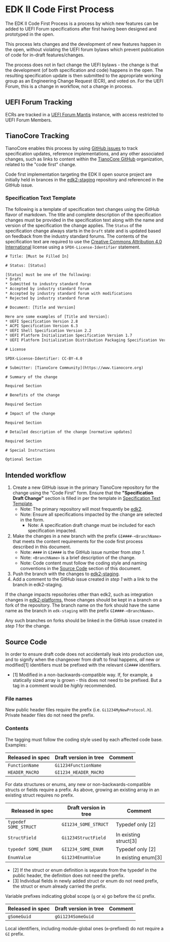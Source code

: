 # EDK II Code First Process

The EDK II Code First Process is a process by which new features can be added
to UEFI Forum specifications after first having been designed and prototyped
in the open.

This process lets changes and the development of new features happen in the
open, without violating the UEFI forum bylaws which prevent publication of
code for in-draft features/changes.

The process does not in fact change the UEFI bylaws - the change is that the
development (of both specification and code) happens in the open. The resulting
specification update is then submitted to the appropriate working group as an
Engineering Change Request (ECR), and voted on. For the UEFI Forum, this is a
change in workflow, not a change in process.

## UEFI Forum Tracking

ECRs are tracked in a [UEFI Forum Mantis](https://mantis.uefi.org/) instance,
with access restricted to UEFI Forum Members.

## TianoCore Tracking

TianoCore enables this process by using [GitHub issues](https://github.com/features/issues)
to track specification updates, reference implementations, and any other
associated changes, such as links to content within the [TianoCore GitHub](https://github.com/tianocore)
organization, related to the "code first" change.

Code first implementation targeting the EDK II open source project are initially
held in brances in the [edk2-staging](https://github.com/tianocore/edk2-staging)
repository and referenced in the GitHub issue.

### Specification Text Template

The following is a template of specification text changes using the GitHub
flavor of markdown.  The title and complete description of the specification
changes must be provided in the specification text along with the name and
version of the specification the change applies.  The `Status` of the
specification change always starts in the `Draft` state and is updated based
on feedback from the industry standard forums.  The contents of the specification
text are required to use the
[Creative Commons Attribution 4.0 International](https://spdx.org/licenses/CC-BY-4.0.html)
license using a `SPDX-License-Identifier` statement.

```txt
# Title: [Must be Filled In]

# Status: [Status]

[Status] must be one of the following:
* Draft
* Submitted to industry standard forum
* Accepted by industry standard forum
* Accepted by industry standard forum with modifications
* Rejected by industry standard forum

# Document: [Title and Version]

Here are some examples of [Title and Version]:
* UEFI Specification Version 2.8
* ACPI Specification Version 6.3
* UEFI Shell Specification Version 2.2
* UEFI Platform Initialization Specification Version 1.7
* UEFI Platform Initialization Distribution Packaging Specification Version 1.1

# License

SPDX-License-Identifier: CC-BY-4.0

# Submitter: [TianoCore Community](https://www.tianocore.org)

# Summary of the change

Required Section

# Benefits of the change

Required Section

# Impact of the change

Required Section

# Detailed description of the change [normative updates]

Required Section

# Special Instructions

Optional Section
```

## Intended workflow

1. Create a new GitHub issue in the primary TianoCore repository for the change
   using the "Code First" form. Ensure that the **"Specification Draft Change"**
   section is filled in per the template in [Specification Text Template](#specification-text-template).
   - Note: The primary repository will most frequently be [edk2](https://github.com/tianocore/edk2).
   - Note: Ensure all specifications impacted by the change are selected in the form.
     - Note: A specification draft change must be included for each specification impacted.
2. Make the changes in a new branch with the prefix `GI####-<BranchName>` that
   meets the content requirements for the code first process described in this document.
    - Note: `####` in `GI####` is the GitHub issue number from *step 1*.
    - Note: `<BranchName>` is a brief description of the change.
    - Note: Code content must follow the coding style and naming conventions in
      the [Source Code](#source-code) section of this document.
3. Push the branch with the changes to [edk2-staging](https://github.com/tianocore/edk2-staging).
4. Add a comment to the GitHub issue created in *step 1* with a link to the branch in edk2-staging.

If the change impacts repsoitories other than edk2, such as integration changes in
[edk2-platforms](https://github.com/tianocore/edk2-platforms), those changes should
be kept in a branch on a fork of the repository. The branch name on the fork should
have the same name as the branch in `edk-staging` with the prefix `GI####-<BranchName>`.

Any such branches on forks should be linked in the GitHub issue created in *step 1* for the change.

## Source Code

In order to ensure draft code does not accidentally leak into production use,
and to signify when the changeover from draft to final happens, *all* new or
modified[1] identifiers must be prefixed with the relevant `GI####` identifiers.

- [1] Modified in a non-backwards-compatible way. If, for example, a statically
      sized array is grown - this does not need to be prefixed. But a tag in a
      comment would be *highly* recommended.

### File names

New public header files require the prefix (i.e. `Gi1234MyNewProtocol.h`).
Private header files do not need the prefix.

### Contents

The tagging must follow the coding style used by each affected code base.
Examples:

| Released in spec | Draft version in tree | Comment |
| ---              | ---                   | ---     |
| `FunctionName`   | `Gi1234FunctionName`  |         |
| `HEADER_MACRO`   | `GI1234_HEADER_MACRO` |         |

For data structures or enums, any new or non-backwards-compatible structs or
fields require a prefix. As above, growing an existing array in an existing
struct requires no prefix.

| Released in spec      | Draft version in tree | Comment               |
| ---                   | ---                   | ---                   |
| `typedef SOME_STRUCT` | `GI1234_SOME_STRUCT`  | Typedef only [2]      |
| `StructField`         | `Gi1234StructField`   | In existing struct[3] |
| `typedef SOME_ENUM`   | `GI1234_SOME_ENUM`    | Typedef only [2]      |
| `EnumValue`           | `Gi1234EnumValue`     | In existing enum[3]   |

- [2] If the struct or enum definition is separate from the typedef in the public
      header, the definition does not need the prefix.
- [3] Individual fields in newly added struct or enum do not need prefix, the
      struct or enum already carried the prefix.

Variable prefixes indicating global scope (`g` or `m`) go before the `GI` prefix.

| Released in spec | Draft version in tree | Comment |
| ---              | ---                   | ---     |
| `gSomeGuid`      | `gGi1234SomeGuid`     |         |

Local identifiers, including module-global ones (`m`-prefixed) do not require a
`GI` prefix.
